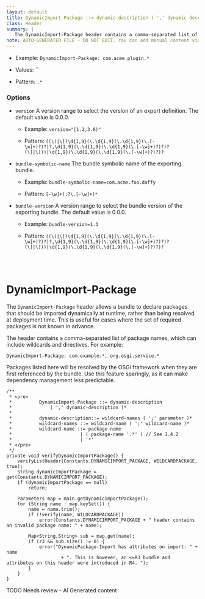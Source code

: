 ```yaml
---
layout: default
title: DynamicImport-Package ::= dynamic-description ( ',' dynamic-description )*
class: Header
summary: |
   The DynamicImport-Package header contains a comma-separated list of package names that should be dynamically imported when needed.
note: AUTO-GENERATED FILE - DO NOT EDIT. You can add manual content via same filename in ext folder. 
---
```


- Example: `DynamicImport-Package: com.acme.plugin.*`

- Values: ``

- Pattern: `.*`

### Options 

- `version` A version range to select the version of an export definition. The default value is 0.0.0.
  - Example: `version="[1.2,3.0)"`

  - Pattern: `((\(|\[)\d{1,9}(\.\d{1,9}(\.\d{1,9}(\.[-\w]+)?)?)?,\d{1,9}(\.\d{1,9}(\.\d{1,9}(\.[-\w]+)?)?)?(\]|\)))|\d{1,9}(\.\d{1,9}(\.\d{1,9}(\.[-\w]+)?)?)?`


- `bundle-symbolic-name` The bundle symbolic name of the exporting bundle.
  - Example: `bundle-symbolic-name=com.acme.foo.daffy`

  - Pattern: `[-\w]+(:?\.[-\w]+)*`


- `bundle-version` A version range to select the bundle version of the exporting bundle. The default value is 0.0.0.
  - Example: `bundle-version=1.3`

  - Pattern: `((\(|\[)\d{1,9}(\.\d{1,9}(\.\d{1,9}(\.[-\w]+)?)?)?,\d{1,9}(\.\d{1,9}(\.\d{1,9}(\.[-\w]+)?)?)?(\]|\)))|\d{1,9}(\.\d{1,9}(\.\d{1,9}(\.[-\w]+)?)?)?`

<!-- Manual content from: ext/dynamicimport_package.md --><br /><br />

# DynamicImport-Package

The `DynamicImport-Package` header allows a bundle to declare packages that should be imported dynamically at runtime, rather than being resolved at deployment time. This is useful for cases where the set of required packages is not known in advance.

The header contains a comma-separated list of package names, which can include wildcards and directives. For example:

```
DynamicImport-Package: com.example.*, org.osgi.service.*
```

Packages listed here will be resolved by the OSGi framework when they are first referenced by the bundle. Use this feature sparingly, as it can make dependency management less predictable.

	/**
	 * <pre>
	 *          DynamicImport-Package ::= dynamic-description
	 *              ( ',' dynamic-description )*
	 *              
	 *          dynamic-description::= wildcard-names ( ';' parameter )*
	 *          wildcard-names ::= wildcard-name ( ';' wildcard-name )*
	 *          wildcard-name ::= package-name 
	 *                         | ( package-name '.*' ) // See 1.4.2
	 *                         | '*'
	 * </pre>
	 */
	private void verifyDynamicImportPackage() {
		verifyListHeader(Constants.DYNAMICIMPORT_PACKAGE, WILDCARDPACKAGE, true);
		String dynamicImportPackage = get(Constants.DYNAMICIMPORT_PACKAGE);
		if (dynamicImportPackage == null)
			return;

		Parameters map = main.getDynamicImportPackage();
		for (String name : map.keySet()) {
			name = name.trim();
			if (!verify(name, WILDCARDPACKAGE))
				error(Constants.DYNAMICIMPORT_PACKAGE + " header contains an invalid package name: " + name);

			Map<String,String> sub = map.get(name);
			if (r3 && sub.size() != 0) {
				error("DynamicPackage-Import has attributes on import: " + name
						+ ". This is however, an <=R3 bundle and attributes on this header were introduced in R4. ");
			}
		}
	}



TODO Needs review - AI Generated content
